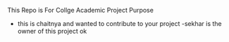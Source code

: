 This Repo is For Collge Academic Project Purpose
- this is chaitnya and wanted to contribute to your project
-sekhar is the owner of this project ok
